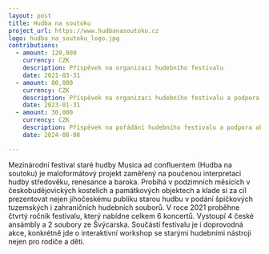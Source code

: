 ```yaml
---
layout: post
title: Hudba na soutoku
project_url: https://www.hudbanasoutoku.cz
logo: hudba_na_soutoku_logo.jpg
contributions:
  - amount: 120,000
    currency: CZK
    description: Příspěvek na organizaci hudebního festivalu
    date: 2021-03-31
  - amount: 80,000
    currency: CZK
    description: Příspěvek na organizaci hudebního festivalu a podpora aktivit spolku
    date: 2023-01-31
  - amount: 30,000
    currency: CZK
    description: Příspěvek na pořádání hudebního festivalu a podpora aktivit spolku
    date: 2024-08-08

---
```


Mezinárodní festival staré hudby Musica ad confluentem (Hudba na soutoku) je maloformátový projekt zaměřený na poučenou interpretaci hudby středověku, renesance a baroka. Probíhá v podzimních měsících v českobudějovických kostelích a památkových objektech a klade si za cíl prezentovat nejen jihočeskému publiku starou hudbu v podání špičkových tuzemských i zahraničních hudebních souborů. V roce 2021 proběhne čtvrtý ročník festivalu, který nabídne celkem 6 koncertů. Vystoupí 4 české ansámbly a 2 soubory ze Švýcarska. Součástí festivalu je i doprovodná akce, konkrétně jde o interaktivní workshop se starými hudebními nástroji nejen pro rodiče a děti.
